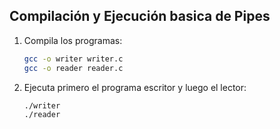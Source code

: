## Compilación y Ejecución basica de Pipes

1. Compila los programas:
    ```sh
    gcc -o writer writer.c
    gcc -o reader reader.c
    ```

2. Ejecuta primero el programa escritor y luego el lector:
    ```sh
    ./writer
    ./reader
    ```
